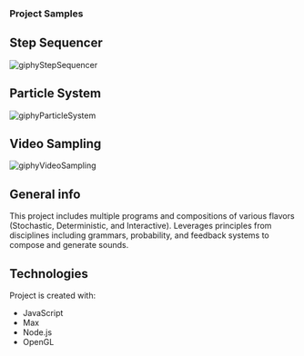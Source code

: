 ### Project Samples
## Step Sequencer  
![giphyStepSequencer](https://user-images.githubusercontent.com/33137497/56237073-1b6d1400-6059-11e9-8431-5c3656a8805e.gif)

## Particle System  
![giphyParticleSystem](https://user-images.githubusercontent.com/33137497/56238024-743dac00-605b-11e9-99fc-2d3e9d84aeb3.gif)

## Video Sampling  
![giphyVideoSampling](https://user-images.githubusercontent.com/33137497/56238248-02199700-605c-11e9-9f56-b0415738ad40.gif)


## General info
This project includes multiple programs and compositions of various flavors (Stochastic, Deterministic, and Interactive).  Leverages principles from disciplines including grammars, probability, and feedback systems to compose and generate sounds.

## Technologies
Project is created with:
* JavaScript
* Max
* Node.js
* OpenGL
